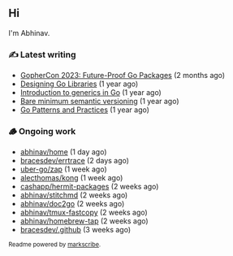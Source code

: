 ## Hi

I'm Abhinav.

### ✍️ Latest writing


- [GopherCon 2023: Future-Proof Go Packages](https://abhinavg.net/2023/09/27/future-proof-packages/) (2 months ago)
- [Designing Go Libraries](https://abhinavg.net/2022/12/06/designing-go-libraries/) (1 year ago)
- [Introduction to generics in Go](https://abhinavg.net/2022/11/23/generics-intro/) (1 year ago)
- [Bare minimum semantic versioning](https://abhinavg.net/2022/11/07/semver/) (1 year ago)
- [Go Patterns and Practices](https://abhinavg.net/2022/09/19/go-patterns-and-practices-talk/) (1 year ago)

### 🪵 Ongoing work


- [abhinav/home](https://github.com/abhinav/home) (1 day ago)
- [bracesdev/errtrace](https://github.com/bracesdev/errtrace) (2 days ago)
- [uber-go/zap](https://github.com/uber-go/zap) (1 week ago)
- [alecthomas/kong](https://github.com/alecthomas/kong) (1 week ago)
- [cashapp/hermit-packages](https://github.com/cashapp/hermit-packages) (2 weeks ago)
- [abhinav/stitchmd](https://github.com/abhinav/stitchmd) (2 weeks ago)
- [abhinav/doc2go](https://github.com/abhinav/doc2go) (2 weeks ago)
- [abhinav/tmux-fastcopy](https://github.com/abhinav/tmux-fastcopy) (2 weeks ago)
- [abhinav/homebrew-tap](https://github.com/abhinav/homebrew-tap) (2 weeks ago)
- [bracesdev/.github](https://github.com/bracesdev/.github) (3 weeks ago)

<sub>Readme powered by [markscribe](https://github.com/muesli/markscribe).</sub>
